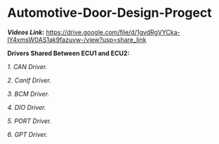 # Automotive-Door-Design-Progect
_**Videos Link:**_ https://drive.google.com/file/d/1gvdRgVYCka-IY4xmsW0AS1ak9fazuvw-/view?usp=share_link 

**Drivers Shared Between ECU1 and ECU2:**

_1. CAN Driver._

_2. CanIf Driver._

_3. BCM Driver._

_4. DIO Driver._

_5. PORT Driver._

_6. GPT Driver._
